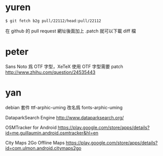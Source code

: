 # yuren



    $ git fetch b2g pull/22112/head:pull/22112


在 github 的 pull request 網址後面加上 .patch 就可以下載 diff 檔

# peter

Sans Noto 爲 OTF 字型，XeTeX 使用 OTF 字型需要 patch
<http://www.zhihu.com/question/24535443>  

# yan

debian 套件 ttf-arphic-uming 改名爲 fonts-arphic-uming

DataparkSearch Engine
<http://www.dataparksearch.org/>  

OSMTracker for Android
<https://play.google.com/store/apps/details?id=me.guillaumin.android.osmtracker&hl=en>  

City Maps 2Go Offline Maps
<https://play.google.com/store/apps/details?id=com.ulmon.android.citymaps2go>  
